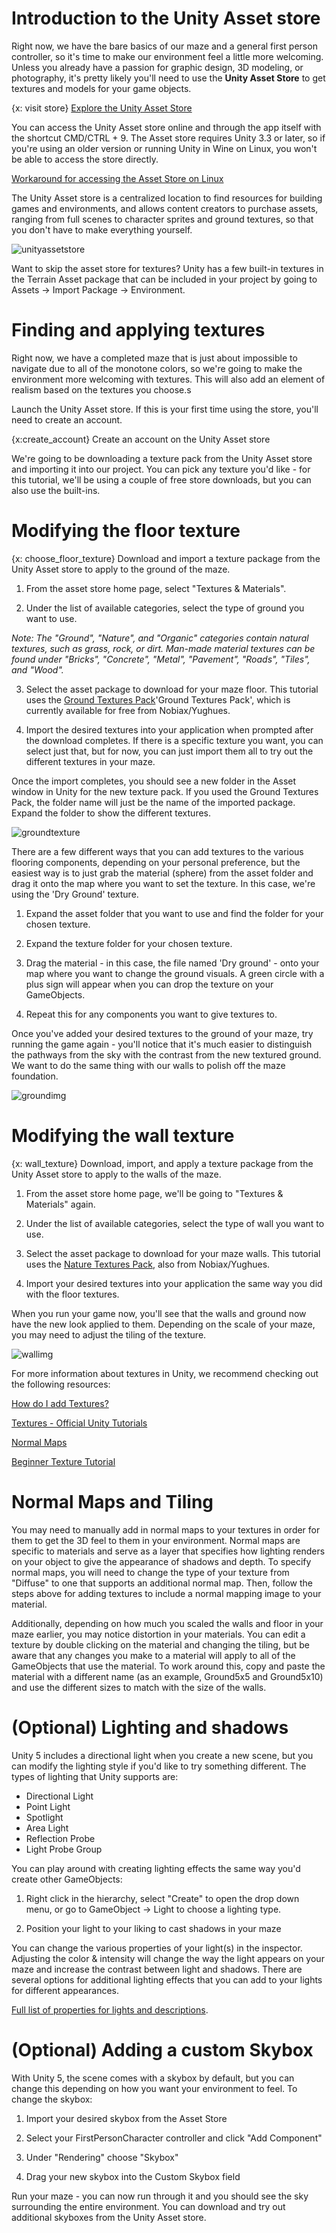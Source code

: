 <!-- TODO: fix all references to correct capitalization of asset store -->

# Introduction to the Unity Asset store
Right now, we have the bare basics of our maze and a general first person controller, so it's time to make our environment feel a little more welcoming. Unless you already have a passion for graphic design, 3D modeling, or photography, it's pretty likely you'll need to use the **Unity Asset Store** to get textures and models for your game objects.

{x: visit store}
[Explore the Unity Asset Store](https://www.assetstore.unity3d.com/en/)

You can access the Unity Asset store online and through the app itself with the shortcut CMD/CTRL + 9. The Asset store requires Unity 3.3 or later, so if you're using an older version or running Unity in Wine on Linux, you won't be able to access the store directly.

[Workaround for accessing the Asset Store on Linux](http://wiki.unity3d.com/index.php/Running_Unity_on_Linux_through_Wine#Unity_Asset_store_does_not_work_.28Has_a_workaround.29)

The Unity Asset store is a centralized location to find resources for building games and environments, and allows content creators to purchase assets, ranging from full scenes to character sprites and ground textures, so that you don't have to make everything yourself.

![unityassetstore](/img/10_assetstore.PNG)

Want to skip the asset store for textures? Unity has a few built-in textures in the Terrain Asset package that can be included in your project by going to Assets -> Import Package -> Environment.

# Finding and applying textures
Right now, we have a completed maze that is just about impossible to navigate due to all of the monotone colors, so we're going to make the environment more welcoming with textures. This will also add an element of realism based on the textures you choose.s

Launch the Unity Asset store. If this is your first time using the store, you'll need to create an account.

{x:create_account}
Create an account on the Unity Asset store

We're going to be downloading a texture pack from the Unity Asset store and importing it into our project. You can pick any texture you'd like - for this tutorial, we'll be using a couple of free store downloads, but you can also use the built-ins.

# Modifying the floor texture

{x: choose_floor_texture}
Download and import a texture package from the Unity Asset store to apply to the ground of the maze.  

1. From the asset store home page, select "Textures & Materials".

2. Under the list of available categories, select the type of ground you want to use.

  <i> Note: The "Ground", "Nature", and "Organic" categories contain natural textures, such as grass, rock, or dirt. Man-made material textures can be found under "Bricks", "Concrete", "Metal", "Pavement", "Roads", "Tiles", and "Wood". </i>

3. Select the asset package to download for your maze floor. This tutorial uses the [Ground Textures Pack](http://u3d.as/5Tu)'Ground Textures Pack', which is currently available for free from Nobiax/Yughues.

4. Import the desired textures into your application when prompted after the download completes. If there is a specific texture you want, you can select just that, but for now, you can just import them all to try out the different textures in your maze.

Once the import completes, you should see a new folder in the Asset window in Unity for the new texture pack. If you used the Ground Textures Pack, the folder name will just be the name of the imported package. Expand the folder to show the different textures.

![groundtexture](/img/11_groundtexture.PNG)

There are a few different ways that you can add textures to the various flooring components, depending on your personal preference, but the easiest way is to just grab the material (sphere) from the asset folder and drag it onto the map where you want to set the texture. In this case, we're using the 'Dry Ground' texture.

1. Expand the asset folder that you want to use and find the folder for your chosen texture.

2. Expand the texture folder for your chosen texture.

3. Drag the material - in this case, the file named 'Dry ground' - onto your map where you want to change the ground visuals. A green circle with a plus sign will appear when you can drop the texture on your GameObjects.

4. Repeat this for any components you want to give textures to.

Once you've added your desired textures to the ground of your maze, try running the game again - you'll notice that it's much easier to distinguish the pathways from the sky with the contrast from the new textured ground. We want to do the same thing with our walls to polish off the maze foundation.

![groundimg](/img/12_ground.PNG)

# Modifying the wall texture

{x: wall_texture}
Download, import, and apply a texture package from the Unity Asset store to apply to the walls of the maze.

1. From the asset store home page, we'll be going to "Textures & Materials" again.

2. Under the list of available categories, select the type of wall you want to use.

3. Select the asset package to download for your maze walls. This tutorial uses the [Nature Textures Pack](http://u3d.as/5Yy), also from Nobiax/Yughues.

4. Import your desired textures into your application the same way you did with the floor textures.

When you run your game now, you'll see that the walls and ground now have the new look applied to them. Depending on the scale of your maze, you may need to adjust the tiling of the texture.

![wallimg](/img/13_wall.PNG)

For more information about textures in Unity, we recommend checking out the following resources:

<!-- TODO: lots of links about background information on textures and other ways to assign textures to components. -->

[How do I add Textures?](http://answers.unity3d.com/questions/467051/how-to-apply-a-texture-to-an-object-in-unity-4-2.html)

[Textures - Official Unity Tutorials](https://www.youtube.com/watch?v=-6iquaC0Hf4)

[Normal Maps](http://docs.unity3d.com/Manual/HOWTO-bumpmap.html)

[Beginner Texture Tutorial](http://unity3d.com/learn/tutorials/modules/beginner/graphics/textures)

# Normal Maps and Tiling

You may need to manually add in normal maps to your textures in order for them to get the 3D feel to them in your environment. Normal maps are specific to materials and serve as a layer that specifies how lighting renders on your object to give the appearance of shadows and depth. To specify normal maps, you will need to change the type of your texture from "Diffuse" to one that supports an additional normal map. Then, follow the steps above for adding textures to include a normal mapping image to your material.

Additionally, depending on how much you scaled the walls and floor in your maze earlier, you may notice distortion in your materials. You can edit a texture by double clicking on the material and changing the tiling, but be aware that any changes you make to a material will apply to all of the GameObjects that use the material. To work around this, copy and paste the material with a different name (as an example, Ground5x5 and Ground5x10) and use the different sizes to match with the size of the walls.

# (Optional) Lighting and shadows

Unity 5 includes a directional light when you create a new scene, but you can modify the lighting style if you'd like to try something different. The types of lighting that Unity supports are:

* Directional Light
* Point Light
* Spotlight
* Area Light
* Reflection Probe
* Light Probe Group

You can play around with creating lighting effects the same way you'd create other GameObjects:

1. Right click in the hierarchy, select "Create" to open the drop down menu, or go to GameObject -> Light to choose a lighting type.

3. Position your light to your liking to cast shadows in your maze

You can change the various properties of your light(s) in the inspector. Adjusting the color & intensity will change the way the light appears on your maze and increase the contrast between light and shadows. There are several options for additional lighting effects that you can add to your lights for different appearances.

[Full list of properties for lights and descriptions](http://docs.unity3d.com/Manual/class-Light.html).


# (Optional) Adding a custom Skybox

With Unity 5, the scene comes with a skybox by default, but you can change this depending on how you want your environment to feel. To change the skybox:

1. Import your desired skybox from the Asset Store

2. Select your FirstPersonCharacter controller and click "Add Component"

3. Under "Rendering" choose "Skybox"

4. Drag your new skybox into the Custom Skybox field

Run your maze - you can now run through it and you should see the sky surrounding the entire environment. You can download and try out additional skyboxes from the Unity Asset store.
